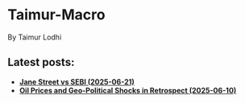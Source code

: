 

<h1> Taimur-Macro </h1>

By Taimur Lodhi

## Latest posts:
  - [**Jane Street vs SEBI (2025-06-21)**](post_2/body.md)
  - [**Oil Prices and Geo-Political Shocks in Retrospect (2025-06-10)**](post_1/body.md)
    








